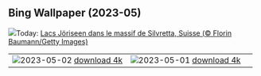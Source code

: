 ## Bing Wallpaper (2023-05)
![](https://www.bing.com/th?id=OHR.KlostersSerneus_FR-CA0901362985_UHD.jpg&w=1000)Today: [Lacs Jöriseen dans le massif de Silvretta, Suisse (© Florin Baumann/Getty Images)](https://www.bing.com/th?id=OHR.KlostersSerneus_FR-CA0901362985_UHD.jpg)

|      |      |      |
| :----: | :----: | :----: |
|![](https://www.bing.com/th?id=OHR.QuebecCityBridge_FR-CA9625721926_UHD.jpg&pid=hp&w=384&h=216&rs=1&c=4)2023-05-02 [download 4k](https://www.bing.com/th?id=OHR.QuebecCityBridge_FR-CA9625721926_UHD.jpg)|![](https://www.bing.com/th?id=OHR.ExteriorPreservationHall_FR-CA0966427135_UHD.jpg&pid=hp&w=384&h=216&rs=1&c=4)2023-05-01 [download 4k](https://www.bing.com/th?id=OHR.ExteriorPreservationHall_FR-CA0966427135_UHD.jpg)|